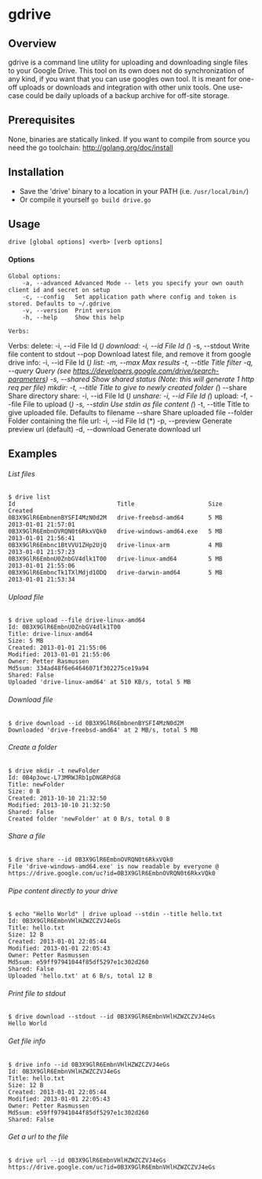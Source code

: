 gdrive
======


## Overview
gdrive is a command line utility for uploading and downloading single files to your Google Drive.
This tool on its own does not do synchronization of any kind, if you want that you can use googles own tool.
It is meant for one-off uploads or downloads and integration with other unix tools. One use-case could be
daily uploads of a backup archive for off-site storage.

## Prerequisites
None, binaries are statically linked.
If you want to compile from source you need the go toolchain: http://golang.org/doc/install

## Installation
- Save the 'drive' binary to a location in your PATH (i.e. `/usr/local/bin/`)
- Or compile it yourself `go build drive.go`

## Usage
    drive [global options] <verb> [verb options]

#### Options
    Global options:
        -a, --advanced Advanced Mode -- lets you specify your own oauth client id and secret on setup
        -c, --config   Set application path where config and token is stored. Defaults to ~/.gdrive
        -v, --version  Print version
        -h, --help     Show this help

    Verbs:
Verbs:
    delete:
        -i, --id       File Id (*)
    download:
        -i, --id       File Id (*)
        -s, --stdout   Write file content to stdout
            --pop      Download latest file, and remove it from google drive
    info:
        -i, --id       File Id (*)
    list:
        -m, --max      Max results
        -t, --title    Title filter
        -q, --query    Query (see https://developers.google.com/drive/search-parameters)
        -s, --shared   Show shared status (Note: this will generate 1 http req per file)
    mkdir:
        -t, --title    Title to give to newly created folder (*)
            --share    Share directory
    share:
        -i, --id       File Id (*)
    unshare:
        -i, --id       File Id (*)
    upload:
        -f, --file     File to upload (*)
        -s, --stdin    Use stdin as file content (*)
        -t, --title    Title to give uploaded file. Defaults to filename
            --share    Share uploaded file
            --folder   Folder containing the file
    url:
        -i, --id       File Id (*)
        -p, --preview  Generate preview url (default)
        -d, --download Generate download url

## Examples
###### List files
    $ drive list
    Id                             Title                     Size     Created
    0B3X9GlR6EmbnenBYSFI4MzN0d2M   drive-freebsd-amd64       5 MB     2013-01-01 21:57:01
    0B3X9GlR6EmbnOVRQN0t6RkxVQk0   drive-windows-amd64.exe   5 MB     2013-01-01 21:56:41
    0B3X9GlR6Embnc1BtVVU1ZHp2UjQ   drive-linux-arm           4 MB     2013-01-01 21:57:23
    0B3X9GlR6EmbnU0ZnbGV4dlk1T00   drive-linux-amd64         5 MB     2013-01-01 21:55:06
    0B3X9GlR6EmbncTk1TXlMdjd1ODQ   drive-darwin-amd64        5 MB     2013-01-01 21:53:34

###### Upload file
    $ drive upload --file drive-linux-amd64
    Id: 0B3X9GlR6EmbnU0ZnbGV4dlk1T00
    Title: drive-linux-amd64
    Size: 5 MB
    Created: 2013-01-01 21:55:06
    Modified: 2013-01-01 21:55:06
    Owner: Petter Rasmussen
    Md5sum: 334ad48f6e64646071f302275ce19a94
    Shared: False
    Uploaded 'drive-linux-amd64' at 510 KB/s, total 5 MB

###### Download file
    $ drive download --id 0B3X9GlR6EmbnenBYSFI4MzN0d2M
    Downloaded 'drive-freebsd-amd64' at 2 MB/s, total 5 MB

###### Create a folder
    $ drive mkdir -t newFolder
    Id: 0B4p3owc-L73MRWJRb1pDNGRPdG8
    Title: newFolder
    Size: 0 B
    Created: 2013-10-10 21:32:50
    Modified: 2013-10-10 21:32:50
    Shared: False
    Created folder 'newFolder' at 0 B/s, total 0 B

###### Share a file
    $ drive share --id 0B3X9GlR6EmbnOVRQN0t6RkxVQk0
    File 'drive-windows-amd64.exe' is now readable by everyone @ https://drive.google.com/uc?id=0B3X9GlR6EmbnOVRQN0t6RkxVQk0

###### Pipe content directly to your drive
    $ echo "Hello World" | drive upload --stdin --title hello.txt
    Id: 0B3X9GlR6EmbnVHlHZWZCZVJ4eGs
    Title: hello.txt
    Size: 12 B
    Created: 2013-01-01 22:05:44
    Modified: 2013-01-01 22:05:43
    Owner: Petter Rasmussen
    Md5sum: e59ff97941044f85df5297e1c302d260
    Shared: False
    Uploaded 'hello.txt' at 6 B/s, total 12 B

###### Print file to stdout
    $ drive download --stdout --id 0B3X9GlR6EmbnVHlHZWZCZVJ4eGs
    Hello World

###### Get file info
    $ drive info --id 0B3X9GlR6EmbnVHlHZWZCZVJ4eGs
    Id: 0B3X9GlR6EmbnVHlHZWZCZVJ4eGs
    Title: hello.txt
    Size: 12 B
    Created: 2013-01-01 22:05:44
    Modified: 2013-01-01 22:05:43
    Owner: Petter Rasmussen
    Md5sum: e59ff97941044f85df5297e1c302d260
    Shared: False

###### Get a url to the file
    $ drive url --id 0B3X9GlR6EmbnVHlHZWZCZVJ4eGs
    https://drive.google.com/uc?id=0B3X9GlR6EmbnVHlHZWZCZVJ4eGs

